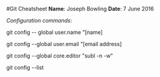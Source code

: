 #Git Cheatsheet
**Name**: Joseph Bowling
**Date**: 7 June 2016

*Configuration commands*:

git config -- global user.name "[name]

git config --global user.email "[email address]

git config --global core.editor "subl -n -w"

git config --list
